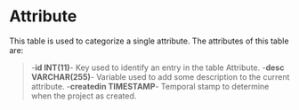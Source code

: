 Attribute
==========
This table is used to categorize a single attribute.
The attributes of this table are:
>-**id INT(11)**- Key used to identify an entry in the table Attribute.
>-**desc VARCHAR(255)**- Variable used to add some description to the current attribute.
>-**createdin TIMESTAMP**- Temporal stamp to determine when the project as created.